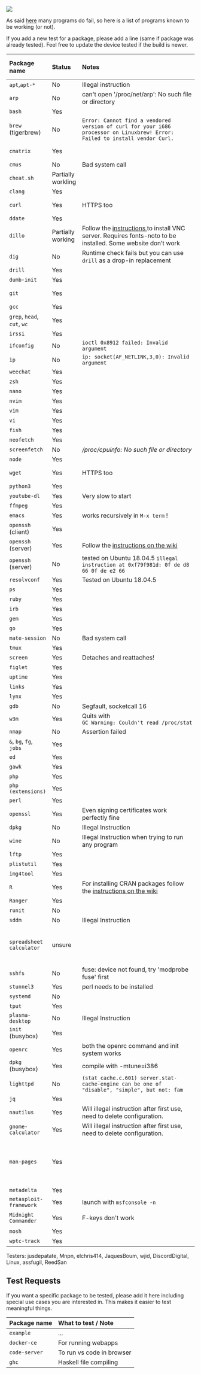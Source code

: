 
 ![](https://photos.smugmug.com/Ish/i-2MXm8VF/0/384caaa2/S/iSHPHONE-S.png) 


As said [here](https://github.com/tbodt/ish/wiki/FAQ#q-x-does-not-work) many programs do fail, so here is a list of programs known to be working (or not).

If you add a new test for a package, please add a line (same if package was already tested). Feel free to update the device tested if the build is newer.

| Package name | Status | Notes | iSH version number | Method |
|:-|:-|:-|:-|:-|
| `apt`,`apt-*` | No | Illegal instruction | 74 |
| `arp` | No | can't open '/proc/net/arp': No such file or directory | 73 |
| `bash` | Yes || 33 |
| `brew` (tigerbrew) | No | `Error: Cannot find a vendored version of curl for your i686 processor on Linuxbrew! Error: Failed to install vendor Curl. `| 74 |
| `cmatrix` | Yes | | | apk add cmatrix |
| `cmus` | No | Bad system call |52|
| `cheat.sh` | Partially workling |  | | git clone |
| `clang` | Yes | |55|
| `curl` | Yes | HTTPS too |33| apk add curl |
| `ddate` | Yes | | 1.0.1 |
| `dillo` | Partially working | Follow the [instructions ](https://github.com/ish-app/ish/wiki/Running-a-VNC-Server) to install VNC server. Requires fonts-noto to be installed. Some website don’t work |67|
| `dig`| No | Runtime check fails but you can use `drill` as a drop-in replacement | 1.0.1 |
| `drill`| Yes | | 1.0.1 |
| `dumb-init` | Yes | | 74 |
| `git`| Yes | |53| apk add git |
| `gcc `| Yes | |55|
| `grep`, `head`, `cut`, `wc` |Yes||33|
| `irssi` |Yes|| 38 |
| `ifconfig` |No| `ioctl 0x8912 failed: Invalid argument` | 33 |
| `ip` | No | `ip: socket(AF_NETLINK,3,0): Invalid argument` | 33 |
| `weechat` | Yes ||53|
| `zsh` | Yes | | 48 |
| `nano` | Yes ||33|
| `nvim` | Yes | |41|
| `vim` | Yes ||33|
| `vi` | Yes ||33|
| `fish` | Yes ||45|
| `neofetch` | Yes ||52|
| `screenfetch` | No | _/proc/cpuinfo: No such file or directory_ |33|
| `node` | Yes || 73 |
| `wget` | Yes | HTTPS too |33| apk add wget |
| `python3` | Yes ||33|
| `youtube-dl` | Yes | Very slow to start |35|
| `ffmpeg` | Yes | |35|
| `emacs` | Yes |works recursively in `M-x term` !|36|
| `openssh` (client)| Yes | |31| apk add openssh |
| `openssh` (server)| Yes | Follow the [instructions on the wiki](Running-an-SSH-server) |45|
| `openssh` (server)| No | tested on Ubuntu 18.04.5 `illegal instruction at 0xf79f981d: 0f de d8 66 0f de e2 66 `| 74 |
| `resolvconf` | Yes | Tested on Ubuntu 18.04.5 | 74 |
| `ps` | Yes ||34|
| `ruby` | Yes ||34|
| `irb` | Yes ||35|
| `gem` | Yes ||38|
| `go` | Yes | |67|
| `mate-session`| No | Bad system call |37|
| `tmux` | Yes ||53|
| `screen` | Yes |Detaches and reattaches!|53|
| `figlet` | Yes | |40|
| `uptime` | Yes | |40|
| `links` | Yes |  |40|
| `lynx` | Yes ||40|
| `gdb` | No | Segfault, socketcall 16 |40|
| `w3m` | Yes| Quits with `GC Warning: Couldn't read /proc/stat` |40|
| `nmap`| No | Assertion failed | 40|
| `&`, `bg`, `fg`, `jobs`|Yes||44|
| `ed`| Yes | |52|
| `gawk`| Yes | |55|
| `php`| Yes | |65|
| `php (extensions)`| Yes | |65|
| `perl`| Yes | |65|
| `openssl`| Yes | Even signing certificates work perfectly fine |65|
| `dpkg`| No | Illegal Instruction  |73|
| `wine`| No | Illegal Instruction when trying to run any program | 73 |
| `lftp`| Yes | | 73 |
| `plistutil` | Yes | | 74 |
| `img4tool` | Yes | | 74 |
| `R`| Yes | For installing CRAN packages follow the [instructions on the wiki](Installing-R-and-any-package-from-the-CRAN) | 73 |
| `Ranger` | Yes | | | git glone | 
| `runit`| No | | 74 |
| `sddm`| No | Illegal Instruction| 74 |
| `spreadsheet calculator` | unsure | | | "apk add ncurses-dev" & "git clone <link>" |
| `sshfs`| No | fuse: device not found, try 'modprobe fuse' first | 74 |
| `stunnel3`| Yes | perl needs to be installed |65|
| `systemd`| No | | 74|
| `tput` |Yes||33|
| `plasma-desktop`| No | Illegal Instruction| 74 |
| `init` (busybox) | Yes | | 74 |
| `openrc`| Yes | both the openrc command and init system works | 74 |
| `dpkg` (busybox) | Yes | compile with -mtune=i386 | 74 |
| `lighttpd` | No | `(stat_cache.c.601) server.stat-cache-engine can be one of "disable", "simple", but not: fam` | 76 |
| `jq`| Yes | | 76 |
| `nautilus`| Yes | Will illegal instruction after first use, need to delete configuration. | 76 |
| `gnome-calculator`| Yes | Will illegal instruction after first use, need to delete configuration. | 76 |
| `man-pages` | Yes | | | apk add mandoc man-pages less less-doc |
| `metadelta` | Yes | | | git clone |
| `metasploit-framework` | Yes | launch with `msfconsole -n` | 78 |
| `Midnight Commander`| Yes | F-keys don't work |48| apk add mc |
| `mosh`| Yes | |54|
| `wptc-track`| Yes | | 78 |

Testers:
jusdepatate, Mnpn, elchris414, JaquesBoum, wjid, DiscordDigital, Linux, assfugil, ReedSan


## Test Requests

If you want a specific package to be tested, please add it here including special use cases you are interested in. This makes it easier to test meaningful things.

| Package name  | What to test / Note        | 
| :-------------|:---------------------------|
| `example`     | ...   |   
| `docker-ce`   | For running webapps |   
| `code-server`   | To run vs code in browser |   
| `ghc`         | Haskell file compiling     |
